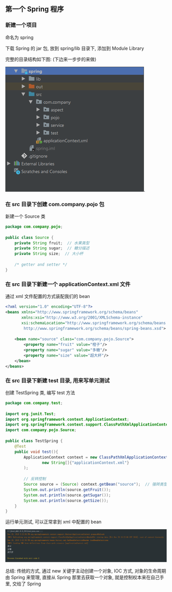 ## 第一个 Spring 程序

### 新建一个项目

命名为 spring

下载 Spring 的 jar 包, 放到 spring/lib 目录下, 添加到 Module Library 

完整的目录结构如下图: (下边来一步步的来做)

![1576826281468](02_第一个Spring程序.assets/1576826281468.png).



### 在 src 目录下创建 com.company.pojo 包

新建一个 Source 类

```java
package com.company.pojo;

public class Source {
    private String fruit;  // 水果类型
    private String sugar;  // 糖分描述
    private String size;  // 大小杯

	/* getter and setter */
}
```



### 在 src 目录下新建一个 applicationContext.xml 文件

通过 xml 文件配置的方式装配我们的 bean

```xml
<?xml version="1.0" encoding="UTF-8"?>
<beans xmlns="http://www.springframework.org/schema/beans"
       xmlns:xsi="http://www.w3.org/2001/XMLSchema-instance"
       xsi:schemaLocation="http://www.springframework.org/schema/beans
        http://www.springframework.org/schema/beans/spring-beans.xsd">

    <bean name="source" class="com.company.pojo.Source">
        <property name="fruit" value="橙子"/>
        <property name="sugar" value="多糖"/>
        <property name="size" value="超大杯"/>
    </bean>
</beans>
```



### 在 src 目录下新建 test 目录, 用来写单元测试

创建 TestSpring 类, 编写 test 方法

```java
package com.company.test;

import org.junit.Test;
import org.springframework.context.ApplicationContext;
import org.springframework.context.support.ClassPathXmlApplicationContext;
import com.company.pojo.Source;

public class TestSpring {
    @Test
    public void test(){
        ApplicationContext context = new ClassPathXmlApplicationContext(
                new String[]{"applicationContext.xml"}
        );

        // 反转控制
        Source source = (Source) context.getBean("source");  // 强转类型
        System.out.println(source.getFruit());
        System.out.println(source.getSugar());
        System.out.println(source.getSize());
    }
}
```

运行单元测试, 可以正常拿到 xml 中配置的 bean

![1576826588016](02_第一个Spring程序.assets/1576826588016.png)

总结: 传统的方式, 通过 new 关键字主动创建一个对象, IOC 方式, 对象的生命周期由 Spring 来管理, 直接从 Spring 那里去获取一个对象, 就是控制权本来在自己手里, 交给了 Spring 